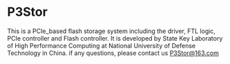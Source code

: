 # P3Stor
This is a PCIe_based flash storage system including the driver, FTL logic, PCIe controller and Flash controller.
It is developed by State Key Laboratory of High Performance Computing at National University of Defense Technology in China.
if any questions, please contact us P3Stor@163.com
